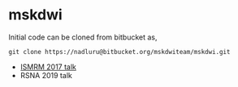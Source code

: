 # mskdwi
Initial code can be cloned from bitbucket as,

`
git clone https://nadluru@bitbucket.org/mskdwiteam/mskdwi.git
`
- [ISMRM 2017 talk](http://brainimaging.waisman.wisc.edu/~adluru/ISMRM2017MSKDWI.pptx)
- RSNA 2019 talk
